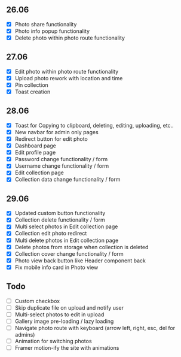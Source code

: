 ## 26.06

-   [x] Photo share functionality
-   [x] Photo info popup functionality
-   [x] Delete photo within photo route functionality

## 27.06

-   [x] Edit photo within photo route functionality
-   [x] Upload photo rework with location and time
-   [x] Pin collection
-   [x] Toast creation

## 28.06

-   [x] Toast for Copying to clipboard, deleting, editing, uploading, etc..
-   [x] New navbar for admin only pages
-   [x] Redirect button for edit photo
-   [x] Dashboard page
-   [x] Edit profile page
-   [x] Password change functionality / form
-   [x] Username change functionality / form
-   [x] Edit collection page
-   [x] Collection data change functionality / form

## 29.06

-   [x] Updated custom button functionality
-   [x] Collection delete functionality / form
-   [x] Multi select photos in Edit collection page
-   [x] Collection edit photo redirect
-   [x] Multi delete photos in Edit collection page
-   [x] Delete photos from storage when collection is deleted
-   [x] Collection cover change functionality / form
-   [x] Photo view back button like Header component back
-   [x] Fix mobile info card in Photo view

## Todo

-   [ ] Custom checkbox
-   [ ] Skip duplicate file on upload and notify user
-   [ ] Multi-select photos to edit in upload
-   [ ] Gallery image pre-loading / lazy loading
-   [ ] Navigate photo route with keyboard (arrow left, right, esc, del for admins)
-   [ ] Animation for switching photos
-   [ ] Framer motion-ify the site with animations
